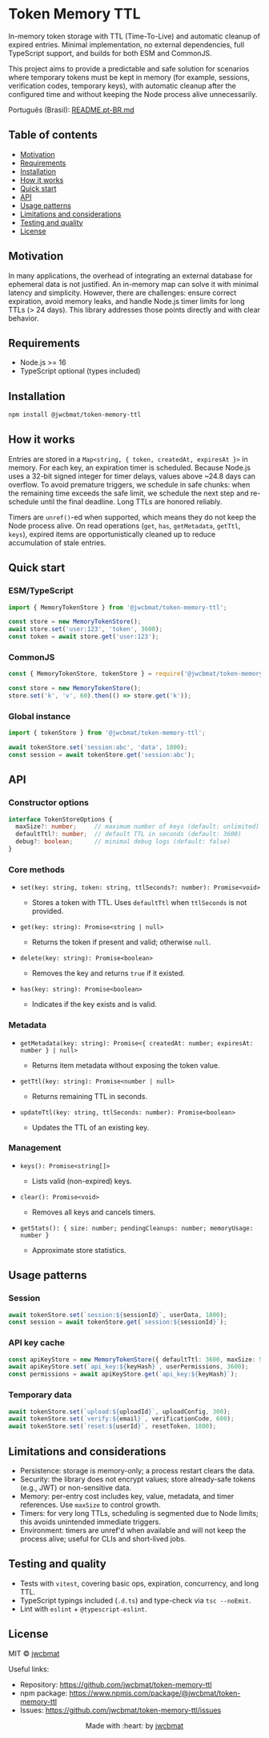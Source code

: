# Token Memory TTL

In-memory token storage with TTL (Time-To-Live) and automatic cleanup of expired entries. Minimal implementation, no external dependencies, full TypeScript support, and builds for both ESM and CommonJS.

This project aims to provide a predictable and safe solution for scenarios where temporary tokens must be kept in memory (for example, sessions, verification codes, temporary keys), with automatic cleanup after the configured time and without keeping the Node process alive unnecessarily.

Português (Brasil): [README.pt-BR.md](./README.pt-BR.md)

## Table of contents

- [Motivation](#motivation)
- [Requirements](#requirements)
- [Installation](#installation)
- [How it works](#how-it-works)
- [Quick start](#quick-start)
- [API](#api)
- [Usage patterns](#usage-patterns)
- [Limitations and considerations](#limitations-and-considerations)
- [Testing and quality](#testing-and-quality)
- [License](#license)

## Motivation

In many applications, the overhead of integrating an external database for ephemeral data is not justified. An in-memory map can solve it with minimal latency and simplicity. However, there are challenges: ensure correct expiration, avoid memory leaks, and handle Node.js timer limits for long TTLs (> 24 days). This library addresses those points directly and with clear behavior.

## Requirements

- Node.js >= 16
- TypeScript optional (types included)

## Installation

```bash
npm install @jwcbmat/token-memory-ttl
```

## How it works

Entries are stored in a `Map<string, { token, createdAt, expiresAt }>` in memory. For each key, an expiration timer is scheduled. Because Node.js uses a 32-bit signed integer for timer delays, values above ~24.8 days can overflow. To avoid premature triggers, we schedule in safe chunks: when the remaining time exceeds the safe limit, we schedule the next step and re-schedule until the final deadline. Long TTLs are honored reliably.

Timers are `unref()`-ed when supported, which means they do not keep the Node process alive. On read operations (`get`, `has`, `getMetadata`, `getTtl`, `keys`), expired items are opportunistically cleaned up to reduce accumulation of stale entries.

## Quick start

### ESM/TypeScript

```ts
import { MemoryTokenStore } from '@jwcbmat/token-memory-ttl';

const store = new MemoryTokenStore();
await store.set('user:123', 'token', 3600);
const token = await store.get('user:123');
```

### CommonJS

```js
const { MemoryTokenStore, tokenStore } = require('@jwcbmat/token-memory-ttl');

const store = new MemoryTokenStore();
store.set('k', 'v', 60).then(() => store.get('k'));
```

### Global instance

```ts
import { tokenStore } from '@jwcbmat/token-memory-ttl';

await tokenStore.set('session:abc', 'data', 1800);
const session = await tokenStore.get('session:abc');
```

## API

### Constructor options

```ts
interface TokenStoreOptions {
  maxSize?: number;     // maximum number of keys (default: unlimited)
  defaultTtl?: number;  // default TTL in seconds (default: 3600)
  debug?: boolean;      // minimal debug logs (default: false)
}
```

### Core methods

- `set(key: string, token: string, ttlSeconds?: number): Promise<void>`
  - Stores a token with TTL. Uses `defaultTtl` when `ttlSeconds` is not provided.

- `get(key: string): Promise<string | null>`
  - Returns the token if present and valid; otherwise `null`.

- `delete(key: string): Promise<boolean>`
  - Removes the key and returns `true` if it existed.

- `has(key: string): Promise<boolean>`
  - Indicates if the key exists and is valid.

### Metadata

- `getMetadata(key: string): Promise<{ createdAt: number; expiresAt: number } | null>`
  - Returns item metadata without exposing the token value.

- `getTtl(key: string): Promise<number | null>`
  - Returns remaining TTL in seconds.

- `updateTtl(key: string, ttlSeconds: number): Promise<boolean>`
  - Updates the TTL of an existing key.

### Management

- `keys(): Promise<string[]>`
  - Lists valid (non-expired) keys.

- `clear(): Promise<void>`
  - Removes all keys and cancels timers.

- `getStats(): { size: number; pendingCleanups: number; memoryUsage: number }`
  - Approximate store statistics.

## Usage patterns

### Session

```ts
await tokenStore.set(`session:${sessionId}`, userData, 1800);
const session = await tokenStore.get(`session:${sessionId}`);
```

### API key cache

```ts
const apiKeyStore = new MemoryTokenStore({ defaultTtl: 3600, maxSize: 5000 });
await apiKeyStore.set(`api_key:${keyHash}`, userPermissions, 3600);
const permissions = await apiKeyStore.get(`api_key:${keyHash}`);
```

### Temporary data

```ts
await tokenStore.set(`upload:${uploadId}`, uploadConfig, 300);
await tokenStore.set(`verify:${email}`, verificationCode, 600);
await tokenStore.set(`reset:${userId}`, resetToken, 1800);
```

## Limitations and considerations

- Persistence: storage is memory-only; a process restart clears the data.
- Security: the library does not encrypt values; store already-safe tokens (e.g., JWT) or non-sensitive data.
- Memory: per-entry cost includes key, value, metadata, and timer references. Use `maxSize` to control growth.
- Timers: for very long TTLs, scheduling is segmented due to Node limits; this avoids unintended immediate triggers.
- Environment: timers are unref'd when available and will not keep the process alive; useful for CLIs and short-lived jobs.

## Testing and quality

- Tests with `vitest`, covering basic ops, expiration, concurrency, and long TTL.
- TypeScript typings included (`.d.ts`) and type-check via `tsc --noEmit`.
- Lint with `eslint` + `@typescript-eslint`.

## License

MIT © [jwcbmat](https://github.com/jwcbmat)

Useful links:

- Repository: https://github.com/jwcbmat/token-memory-ttl
- npm package: https://www.npmjs.com/package/@jwcbmat/token-memory-ttl
- Issues: https://github.com/jwcbmat/token-memory-ttl/issues

<p align="center">
  Made with :heart: by <a href="https://github.com/jwcbmat" target="_blank">jwcbmat</a>
</p>
